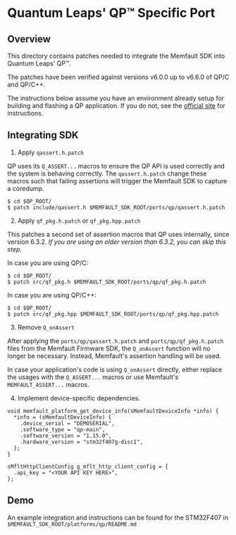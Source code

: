 # Quantum Leaps' QP™ Specific Port

## Overview

This directory contains patches needed to integrate the Memfault SDK into
Quantum Leaps' QP™.

The patches have been verified against versions v6.0.0 up to v6.6.0 of QP/C and
QP/C++.

The instructions below assume you have an environment already setup for building
and flashing a QP application. If you do not, see the
[official site](https://www.state-machine.com) for instructions.

## Integrating SDK

1. Apply `qassert.h.patch`

QP uses its `Q_ASSERT...` macros to ensure the QP API is used correctly and the
system is behaving correctly. The `qassert.h.patch` change these macros such
that failing assertions will trigger the Memfault SDK to capture a coredump.

```
$ cd $QP_ROOT/
$ patch include/qassert.h $MEMFAULT_SDK_ROOT/ports/qp/qassert.h.patch
```

2. Apply `qf_pkg.h.patch` or `qf_pkg.hpp.patch`

This patches a second set of assertion macros that QP uses internally, since
version 6.3.2. _If you are using an older version than 6.3.2, you can skip this
step._

In case you are using QP/C:

```
$ cd $QP_ROOT/
$ patch src/qf_pkg.h $MEMFAULT_SDK_ROOT/ports/qp/qf_pkg.h.patch
```

In case you are using QP/C++:

```
$ cd $QP_ROOT/
$ patch src/qf_pkg.hpp $MEMFAULT_SDK_ROOT/ports/qp/qf_pkg.hpp.patch
```

3. Remove `Q_onAssert`

After applying the `ports/qp/qassert.h.patch` and `ports/qp/qf_pkg.h.patch`
files from the Memfault Firmware SDK, the `Q_onAssert` function will no longer
be necessary. Instead, Memfault's assertion handling will be used.

In case your application's code is using `Q_onAssert` directly, either replace
the usages with the `Q_ASSERT...` macros or use Memfault's `MEMFAULT_ASSERT...`
macros.

4. Implement device-specific dependencies.

```
void memfault_platform_get_device_info(sMemfaultDeviceInfo *info) {
  *info = (sMemfaultDeviceInfo) {
    .device_serial = "DEMOSERIAL",
    .software_type = "qp-main",
    .software_version = "1.15.0",
    .hardware_version = "stm32f407g-disc1",
  };
}
```

```
sMfltHttpClientConfig g_mflt_http_client_config = {
  .api_key = "<YOUR API KEY HERE>",
};
```

## Demo

An example integration and instructions can be found for the STM32F407 in
`$MEMFAULT_SDK_ROOT/platforms/qp/README.md`
